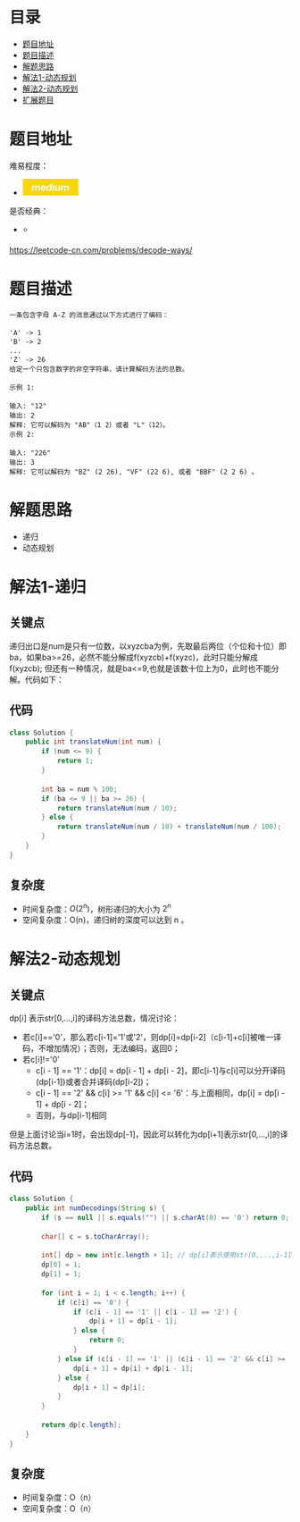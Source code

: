 # 目录
* [题目地址](#题目地址)
* [题目描述](#题目描述)
* [解题思路](#解题思路)
* [解法1-动态规划](#解法1-动态规划)
* [解法2-动态规划](#解法2-动态规划)
* [扩展题目](#扩展题目)



# 题目地址
难易程度：
- ![medium.jpg](../.images/medium.jpg)

是否经典：
- ⭐️

https://leetcode-cn.com/problems/decode-ways/

# 题目描述
```$xslt
一条包含字母 A-Z 的消息通过以下方式进行了编码：

'A' -> 1
'B' -> 2
...
'Z' -> 26
给定一个只包含数字的非空字符串，请计算解码方法的总数。

示例 1:

输入: "12"
输出: 2
解释: 它可以解码为 "AB"（1 2）或者 "L"（12）。
示例 2:

输入: "226"
输出: 3
解释: 它可以解码为 "BZ" (2 26), "VF" (22 6), 或者 "BBF" (2 2 6) 。
```


# 解题思路
- 递归
- 动态规划



# 解法1-递归
## 关键点
递归出口是num是只有一位数，以xyzcba为例，先取最后两位（个位和十位）即ba，如果ba>=26，必然不能分解成f(xyzcb)+f(xyzc)，此时只能分解成f(xyzcb);
但还有一种情况，就是ba<=9,也就是该数十位上为0，此时也不能分解。代码如下：


## 代码
```Java
class Solution {
    public int translateNum(int num) {
        if (num <= 9) {
            return 1;
        }
        
        int ba = num % 100;
        if (ba <= 9 || ba >= 26) {
            return translateNum(num / 10);
        } else {
            return translateNum(num / 10) + translateNum(num / 100);
        }
    }
}
```


## 复杂度
- 时间复杂度：$O(2^n)$，树形递归的大小为 $2^n$
- 空间复杂度：O(n)，递归树的深度可以达到 n 。


# 解法2-动态规划
## 关键点
dp[i] 表示str[0,...,i]的译码方法总数，情况讨论：
- 若c[i]=='0'，那么若c[i-1]='1'或'2'，则dp[i]=dp[i-2]（c[i-1]+c[i]被唯一译码，不增加情况）；否则，无法编码，返回0；
- 若c[i]!='0'
    - c[i - 1] == '1'：dp[i] = dp[i - 1] + dp[i - 2]，即c[i-1]与c[i]可以分开译码(dp[i-1])或者合并译码(dp[i-2])；
    - c[i - 1] == '2' && c[i] >= '1' && c[i] <= '6'：与上面相同，dp[i] = dp[i - 1] + dp[i - 2]；
    - 否则，与dp[i-1]相同

但是上面讨论当i=1时，会出现dp[-1]，因此可以转化为dp[i+1]表示str[0,...,i]的译码方法总数。

## 代码
```Java
class Solution {
    public int numDecodings(String s) {
        if (s == null || s.equals("") || s.charAt(0) == '0') return 0;

        char[] c = s.toCharArray();

        int[] dp = new int[c.length + 1]; // dp[i]表示使用str[0,...,i-1]的译码方法总数
        dp[0] = 1;
        dp[1] = 1;

        for (int i = 1; i < c.length; i++) {
            if (c[i] == '0') {
                if (c[i - 1] == '1' || c[i - 1] == '2') {
                    dp[i + 1] = dp[i - 1];
                } else {
                    return 0;
                }
            } else if (c[i - 1] == '1' || (c[i - 1] == '2' && c[i] >= '1' && c[i] <= '6')) {
                dp[i + 1] = dp[i] + dp[i - 1];
            } else {
                dp[i + 1] = dp[i];
            }
        }

        return dp[c.length];
    }
}
```


## 复杂度
- 时间复杂度：O（n）
- 空间复杂度：O（n）